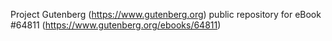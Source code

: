 Project Gutenberg (https://www.gutenberg.org) public repository for
eBook #64811 (https://www.gutenberg.org/ebooks/64811)
